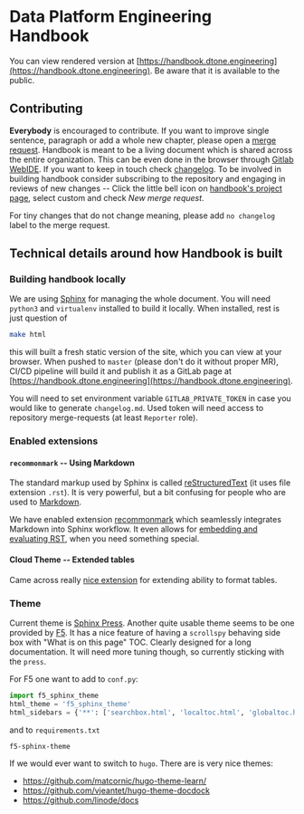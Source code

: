 # Data Platform Engineering Handbook

You can view rendered version at [https://handbook.dtone.engineering](https://handbook.dtone.engineering). Be aware that it is available to the public.

## Contributing

**Everybody** is encouraged to contribute. If you want to improve single sentence, paragraph or add a whole new chapter, please open a [merge request](https://git.dtone.xyz/office/handbook/merge_requests). Handbook is meant to be a living document which is shared across the entire organization. This can be even done in the browser through [Gitlab WebIDE](https://git.dtone.xyz/-/ide/project/office/handbook/edit/master/-/). If you want to keep in touch check [changelog](https://handbook.dtone.engineering/changelog.html). To be involved in building handbook consider subscribing to the repository and engaging in reviews of new changes -- Click the little bell icon on [handbook's project page](https://git.dtone.xyz/office/handbook), select custom and check _New merge request_.

For tiny changes that do not change meaning, please add `no changelog` label to the merge request.

## Technical details around how Handbook is built

### Building handbook locally

We are using [Sphinx](https://www.sphinx-doc.org) for managing the whole document. You will need `python3` and `virtualenv` installed to build it locally. When installed, rest is just question of

```bash
make html
```

this will built a fresh static version of the site, which you can view at your browser. When pushed to `master` (please don't do it without proper MR), CI/CD pipeline will build it and publish it as a GitLab page at [https://handbook.dtone.engineering](https://handbook.dtone.engineering).

You will need to set environment variable `GITLAB_PRIVATE_TOKEN` in case you would like to generate `changelog.md`. Used token will need access to repository merge-requests (at least `Reporter` role).

### Enabled extensions

#### `recommonmark` -- Using Markdown

The standard markup used by Sphinx is called [reStructuredText](https://www.sphinx-doc.org/en/master/usage/restructuredtext/index.html) (it uses file extension `.rst`). It is very powerful, but a bit confusing for people who are used to [Markdown](https://github.com/adam-p/markdown-here/wiki/Markdown-Cheatsheet).

We have enabled extension [recommonmark](https://recommonmark.readthedocs.io) which seamlessly integrates Markdown into Sphinx workflow. It even allows for [embedding and evaluating RST](https://recommonmark.readthedocs.io/en/latest/auto_structify.html#embed-restructuredtext), when you need something special.

#### Cloud Theme -- Extended tables

Came across really [nice extension](https://cloud-sptheme.readthedocs.io/en/latest/lib/cloud_sptheme.ext.table_styling.html) for extending ability to format tables.

### Theme

Current theme is [Sphinx Press](https://github.com/schettino72/sphinx_press_theme). Another quite usable theme seems to be one provided by [F5](https://github.com/f5devcentral/f5-sphinx-theme). It has a nice feature of having a `scrollspy` behaving side box with "What is on this page" TOC. Clearly designed for a long documentation. It will need more tuning though, so currently sticking with the `press`.

For F5 one want to add to `conf.py`:
```python
import f5_sphinx_theme        
html_theme = 'f5_sphinx_theme'
html_sidebars = {'**': ['searchbox.html', 'localtoc.html', 'globaltoc.html']}
```
and to `requirements.txt`
```
f5-sphinx-theme
```

If we would ever want to switch to `hugo`. There are is very nice themes:

  - https://github.com/matcornic/hugo-theme-learn/
  - https://github.com/vjeantet/hugo-theme-docdock
  - https://github.com/linode/docs
